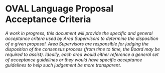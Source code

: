 # OVAL Language Proposal Acceptance Criteria

_A work in progress, this document will provide the specific and general acceptance critera used by Area Supervisors to determine the disposition of a given proposal. Area Supervisors are responsible for judging the disposition of the consensus process (from time to time, the Board may be required to assist). Ideally, each area would either reference a general set of acceptance guidelines or they would have specific acceptance guidelines to help such judgement be more transparent._